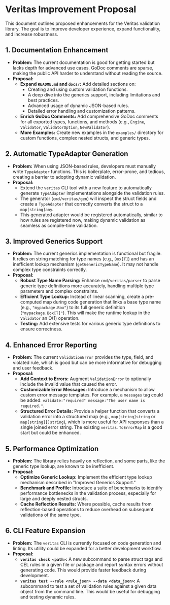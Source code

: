 # Veritas Improvement Proposal

This document outlines proposed enhancements for the Veritas validation library. The goal is to improve developer experience, expand functionality, and increase robustness.

## 1. Documentation Enhancement

*   **Problem:** The current documentation is good for getting started but lacks depth for advanced use cases. GoDoc comments are sparse, making the public API harder to understand without reading the source.
*   **Proposal:**
    *   **Expand `README.md` and `docs/`:** Add detailed sections on:
        *   Creating and using custom validation functions.
        *   A deep dive into the generics support, including limitations and best practices.
        *   Advanced usage of dynamic JSON-based rules.
        *   Detailed error handling and customization patterns.
    *   **Enrich GoDoc Comments:** Add comprehensive GoDoc comments for all exported types, functions, and methods (e.g., `Engine`, `Validator`, `ValidatorOption`, `NewValidator`).
    *   **More Examples:** Create new examples in the `examples/` directory for custom functions, complex nested structs, and generic types.

## 2. Automatic TypeAdapter Generation

*   **Problem:** When using JSON-based rules, developers must manually write `TypeAdapter` functions. This is boilerplate, error-prone, and tedious, creating a barrier to adopting dynamic validation.
*   **Proposal:**
    *   Extend the `veritas` CLI tool with a new feature to automatically generate `TypeAdapter` implementations alongside the validation rules.
    *   The generator (`cmd/veritas/gen`) will inspect the struct fields and create a `TypeAdapter` that correctly converts the struct to a `map[string]any`.
    *   This generated adapter would be registered automatically, similar to how rules are registered now, making dynamic validation as seamless as compile-time validation.

## 3. Improved Generics Support

*   **Problem:** The current generics implementation is functional but fragile. It relies on string matching for type names (e.g., `Box[T]`) and has an inefficient lookup mechanism (`getGenericTypeName`). It may not handle complex type constraints correctly.
*   **Proposal:**
    *   **Robust Type Name Parsing:** Enhance `cmd/veritas/parser` to parse generic type definitions more accurately, handling multiple type parameters and complex constraints.
    *   **Efficient Type Lookup:** Instead of linear scanning, create a pre-computed map during code generation that links a base type name (e.g., `"mypackage.Box"`) to its full generic definition (`"mypackage.Box[T]"`). This will make the runtime lookup in the `Validator` an O(1) operation.
    *   **Testing:** Add extensive tests for various generic type definitions to ensure correctness.

## 4. Enhanced Error Reporting

*   **Problem:** The current `ValidationError` provides the type, field, and violated rule, which is good but can be more informative for debugging and user feedback.
*   **Proposal:**
    *   **Add Context to Errors:** Augment `ValidationError` to optionally include the invalid value that caused the error.
    *   **Customizable Error Messages:** Introduce a mechanism to allow custom error message templates. For example, a `messages` tag could be added: `validate:"required" message:"The user name is required."`.
    *   **Structured Error Details:** Provide a helper function that converts a validation error into a structured map (e.g., `map[string]string` or `map[string][]string`), which is more useful for API responses than a single joined error string. The existing `veritas.ToErrorMap` is a good start but could be enhanced.

## 5. Performance Optimization

*   **Problem:** The library relies heavily on reflection, and some parts, like the generic type lookup, are known to be inefficient.
*   **Proposal:**
    *   **Optimize Generic Lookup:** Implement the efficient type lookup mechanism described in "Improved Generics Support."
    *   **Benchmark and Profile:** Introduce a suite of benchmarks to identify performance bottlenecks in the validation process, especially for large and deeply nested structs.
    *   **Cache Reflection Results:** Where possible, cache results from reflection-based operations to reduce overhead on subsequent validations of the same type.

## 6. CLI Feature Expansion

*   **Problem:** The `veritas` CLI is currently focused on code generation and linting. Its utility could be expanded for a better development workflow.
*   **Proposal:**
    *   **`veritas check <path>`:** A new subcommand to parse struct tags and CEL rules in a given file or package and report syntax errors without generating code. This would provide faster feedback during development.
    *   **`veritas test --rule <rule_json> --data <data_json>`:** A subcommand to test a set of validation rules against a given data object from the command line. This would be useful for debugging and testing dynamic rules.
